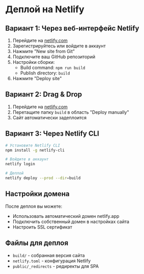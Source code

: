 # Деплой на Netlify

## Вариант 1: Через веб-интерфейс Netlify

1. Перейдите на [netlify.com](https://netlify.com)
2. Зарегистрируйтесь или войдите в аккаунт
3. Нажмите "New site from Git"
4. Подключите ваш GitHub репозиторий
5. Настройки сборки:
   - Build command: `npm run build`
   - Publish directory: `build`
6. Нажмите "Deploy site"

## Вариант 2: Drag & Drop

1. Перейдите на [netlify.com](https://netlify.com)
2. Перетащите папку `build` в область "Deploy manually"
3. Сайт автоматически задеплоится

## Вариант 3: Через Netlify CLI

```bash
# Установите Netlify CLI
npm install -g netlify-cli

# Войдите в аккаунт
netlify login

# Деплой
netlify deploy --prod --dir=build
```

## Настройки домена

После деплоя вы можете:
- Использовать автоматический домен netlify.app
- Подключить собственный домен в настройках сайта
- Настроить SSL сертификат

## Файлы для деплоя

- `build/` - собранная версия сайта
- `netlify.toml` - конфигурация Netlify
- `public/_redirects` - редиректы для SPA
